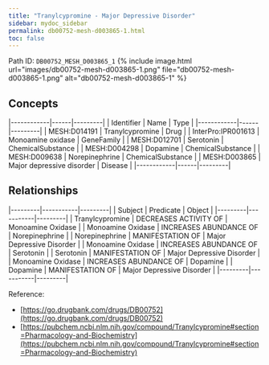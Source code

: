 ```yaml
---
title: "Tranylcypromine - Major Depressive Disorder"
sidebar: mydoc_sidebar
permalink: db00752-mesh-d003865-1.html
toc: false 
---
```



Path ID: `DB00752_MESH_D003865_1`
{% include image.html url="images/db00752-mesh-d003865-1.png" file="db00752-mesh-d003865-1.png" alt="db00752-mesh-d003865-1" %}

## Concepts

|------------|------|---------|
| Identifier | Name | Type    |
|------------|------|---------|
| MESH:D014191 | Tranylcypromine | Drug |
| InterPro:IPR001613 | Monoamine oxidase | GeneFamily |
| MESH:D012701 | Serotonin | ChemicalSubstance |
| MESH:D004298 | Dopamine | ChemicalSubstance |
| MESH:D009638 | Norepinephrine | ChemicalSubstance |
| MESH:D003865 | Major depressive disorder | Disease |
|------------|------|---------|

## Relationships

|---------|-----------|---------|
| Subject | Predicate | Object  |
|---------|-----------|---------|
| Tranylcypromine | DECREASES ACTIVITY OF | Monoamine Oxidase |
| Monoamine Oxidase | INCREASES ABUNDANCE OF | Norepinephrine |
| Norepinephrine | MANIFESTATION OF | Major Depressive Disorder |
| Monoamine Oxidase | INCREASES ABUNDANCE OF | Serotonin |
| Serotonin | MANIFESTATION OF | Major Depressive Disorder |
| Monoamine Oxidase | INCREASES ABUNDANCE OF | Dopamine |
| Dopamine | MANIFESTATION OF | Major Depressive Disorder |
|---------|-----------|---------|

Reference: 
  - [https://go.drugbank.com/drugs/DB00752](https://go.drugbank.com/drugs/DB00752)
  - [https://pubchem.ncbi.nlm.nih.gov/compound/Tranylcypromine#section=Pharmacology-and-Biochemistry](https://pubchem.ncbi.nlm.nih.gov/compound/Tranylcypromine#section=Pharmacology-and-Biochemistry)
